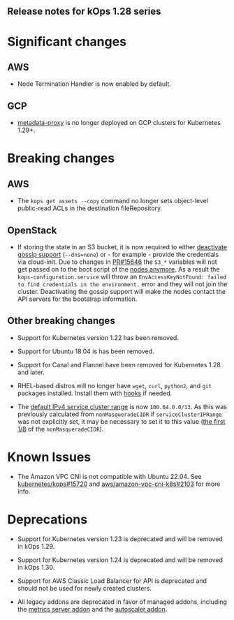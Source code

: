 ## Release notes for kOps 1.28 series

# Significant changes

## AWS

* Node Termination Handler is now enabled by default.

## GCP

* [metadata-proxy](https://github.com/kubernetes/kubernetes/tree/master/cluster/addons/metadata-proxy) is no longer deployed on GCP clusters for Kubernetes 1.29+.

# Breaking changes

## AWS

* The `kops get assets --copy` command no longer sets object-level public-read ACLs in the destination fileRepository.

## OpenStack

* If storing the state in an S3 bucket, it is now required to either [deactivate gossip support](https://github.com/kubernetes/kops/issues/15684#issuecomment-1645384421) (`--dns=none`) or - for example - provide the credentials via cloud-init. Due to changes in [PR#15646](https://github.com/kubernetes/kops/pull/15646/files#diff-c1c852aea92883d3117fae99c1610c5cdcbc217f5aa3b340f23b5dd02e971d99L136-L145) the `S3_*` variables will not get passed on to the boot script of the [nodes anymore](https://github.com/kubernetes/kops/pull/15691). As a result the `kops-configuration.service` will throw an `EnvAccessKeyNotFound: failed to find credentials in the environment.` error and they will not join the cluster. Deactivating the gossip support will make the nodes contact the API servers for the bootstrap information.

## Other breaking changes

* Support for Kubernetes version 1.22 has been removed.

* Support for Ubuntu 18.04 is has been removed.

* Support for Canal and Flannel have been removed for Kubernetes 1.28 and later.

* RHEL-based distros will no longer have `wget`, `curl`, `python2`, and `git` packages installed. Install them with [hooks](/cluster_spec/#hooks) if needed.

* The [default IPv4 service cluster range](https://github.com/kubernetes/kops/pull/15866) is now `100.64.0.0/13`. As this was previously calculated from `nonMasqueradeCIDR` if `serviceClusterIPRange` was not explicitly set, it may be necessary to set it to this value ([the first 1/8](https://github.com/kubernetes/kops/pull/15866/files#diff-5e44add4b8da1d5b1c7119b6cc5a5f42a45c555332f51262162b29790e78f479L397-L404) of the `nonMasqueradeCIDR`).

# Known Issues

* The Amazon VPC CNI is not compatible with Ubuntu 22.04. See [kubernetes/kops#15720](https://github.com/kubernetes/kops/issues/15720) and [aws/amazon-vpc-cni-k8s#2103](https://github.com/aws/amazon-vpc-cni-k8s/issues/2103) for more info.

# Deprecations

* Support for Kubernetes version 1.23 is deprecated and will be removed in kOps 1.29.

* Support for Kubernetes version 1.24 is deprecated and will be removed in kOps 1.30.

* Support for AWS Classic Load Balancer for API is deprecated and should not be used for newly created clusters.

* All legacy addons are deprecated in favor of managed addons, including the [metrics server addon](https://github.com/kubernetes/kops/tree/master/addons/metrics-server) and the [autoscaler addon](https://github.com/kubernetes/kops/tree/master/addons/cluster-autoscaler).
